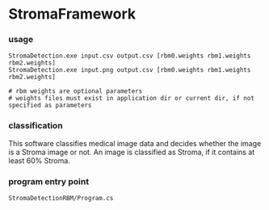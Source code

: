 StromaFramework
===============

### usage

```
StromaDetection.exe input.csv output.csv [rbm0.weights rbm1.weights rbm2.weights]
StromaDetection.exe input.png output.csv [rbm0.weights rbm1.weights rbm2.weights]

# rbm weights are optional parameters
# weights files must exist in application dir or current dir, if not specified as parameters
```

### classification

This software classifies medical image data and decides whether the image is a Stroma image or not. An image is classified as Stroma, if it contains at least 60% Stroma.

### program entry point
```
StromaDetectionRBM/Program.cs
```
